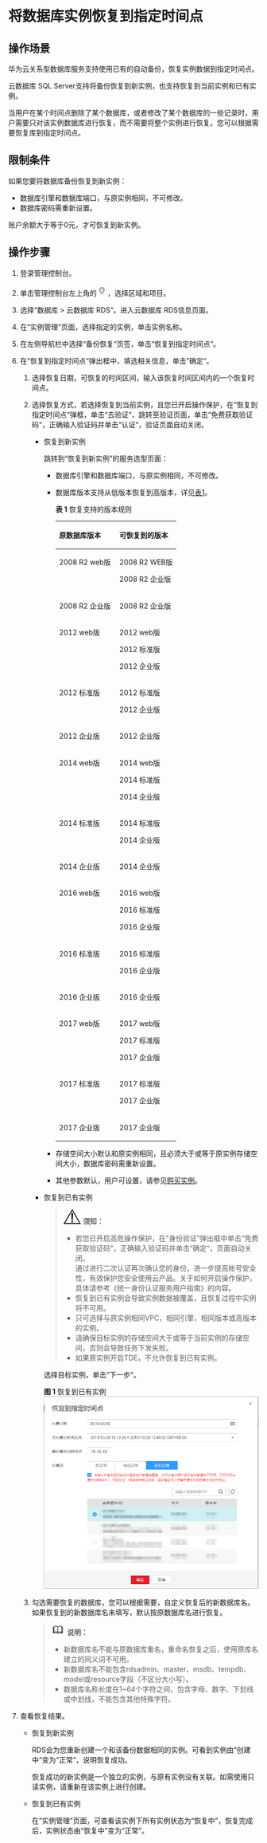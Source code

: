 # 将数据库实例恢复到指定时间点<a name="zh-cn_topic_sqlserver_0053089726"></a>

## 操作场景<a name="section3037032812838"></a>

华为云关系型数据库服务支持使用已有的自动备份，恢复实例数据到指定时间点。

云数据库 SQL Server支持将备份恢复到新实例，也支持恢复到当前实例和已有实例。

当用户在某个时间点删除了某个数据库，或者修改了某个数据库的一些记录时，用户需要只对该实例数据库进行恢复，而不需要将整个实例进行恢复。您可以根据需要恢复库到指定时间点。

## 限制条件<a name="section10943038114813"></a>

如果您要将数据库备份恢复到新实例：

-   数据库引擎和数据库端口，与原实例相同，不可修改。
-   数据库密码需重新设置。

账户余额大于等于0元，才可恢复到新实例。

## 操作步骤<a name="section116671682181"></a>

1.  登录管理控制台。
2.  单击管理控制台左上角的![](figures/Region灰色图标.png)，选择区域和项目。
3.  选择“数据库  \>  云数据库 RDS“。进入云数据库 RDS信息页面。
4.  在“实例管理“页面，选择指定的实例，单击实例名称。
5.  在左侧导航栏中选择“备份恢复“页签，单击“恢复到指定时间点“。
6.  在“恢复到指定时间点“弹出框中，填选相关信息，单击“确定“。
    1.  选择恢复日期，可恢复的时间区间，输入该恢复时间区间内的一个恢复时间点。
    2.  选择恢复方式，若选择恢复到当前实例，且您已开启操作保护，在“恢复到指定时间点“弹框，单击“去验证“，跳转至验证页面，单击“免费获取验证码“，正确输入验证码并单击“认证“，验证页面自动关闭。
        -   恢复到新实例

            跳转到“恢复到新实例”的服务选型页面：

            -   数据库引擎和数据库端口，与原实例相同，不可修改。
            -   数据库版本支持从低版本恢复到高版本，详见[表1](#table543751181314)。

                **表 1**  恢复支持的版本规则

                <a name="table543751181314"></a>
                <table><thead align="left"><tr id="row54615118137"><th class="cellrowborder" valign="top" width="50%" id="mcps1.2.3.1.1"><p id="p1848105111137"><a name="p1848105111137"></a><a name="p1848105111137"></a>原数据库版本</p>
                </th>
                <th class="cellrowborder" valign="top" width="50%" id="mcps1.2.3.1.2"><p id="p650175112134"><a name="p650175112134"></a><a name="p650175112134"></a>可恢复到的版本</p>
                </th>
                </tr>
                </thead>
                <tbody><tr id="row352651141320"><td class="cellrowborder" valign="top" width="50%" headers="mcps1.2.3.1.1 "><p id="p125325111319"><a name="p125325111319"></a><a name="p125325111319"></a>2008 R2 web版</p>
                </td>
                <td class="cellrowborder" valign="top" width="50%" headers="mcps1.2.3.1.2 "><p id="p1154451191317"><a name="p1154451191317"></a><a name="p1154451191317"></a>2008 R2 WEB版</p>
                <p id="p1556165110134"><a name="p1556165110134"></a><a name="p1556165110134"></a>2008 R2 企业版 </p>
                </td>
                </tr>
                <tr id="row1366551101310"><td class="cellrowborder" valign="top" width="50%" headers="mcps1.2.3.1.1 "><p id="p36765115132"><a name="p36765115132"></a><a name="p36765115132"></a>2008 R2 企业版</p>
                </td>
                <td class="cellrowborder" valign="top" width="50%" headers="mcps1.2.3.1.2 "><p id="p1970135171315"><a name="p1970135171315"></a><a name="p1970135171315"></a>2008 R2 企业版 </p>
                </td>
                </tr>
                <tr id="row675145131315"><td class="cellrowborder" valign="top" width="50%" headers="mcps1.2.3.1.1 "><p id="p14761516137"><a name="p14761516137"></a><a name="p14761516137"></a>2012 web版</p>
                </td>
                <td class="cellrowborder" valign="top" width="50%" headers="mcps1.2.3.1.2 "><p id="p157745118133"><a name="p157745118133"></a><a name="p157745118133"></a>2012 web版</p>
                <p id="p127845121311"><a name="p127845121311"></a><a name="p127845121311"></a>2012 标准版</p>
                <p id="p1079155141313"><a name="p1079155141313"></a><a name="p1079155141313"></a>2012 企业版</p>
                </td>
                </tr>
                <tr id="row880125121314"><td class="cellrowborder" valign="top" width="50%" headers="mcps1.2.3.1.1 "><p id="p2821251151315"><a name="p2821251151315"></a><a name="p2821251151315"></a>2012 标准版</p>
                </td>
                <td class="cellrowborder" valign="top" width="50%" headers="mcps1.2.3.1.2 "><p id="p17838517133"><a name="p17838517133"></a><a name="p17838517133"></a>2012 标准版</p>
                <p id="p483251171317"><a name="p483251171317"></a><a name="p483251171317"></a>2012 企业版</p>
                </td>
                </tr>
                <tr id="row58445118131"><td class="cellrowborder" valign="top" width="50%" headers="mcps1.2.3.1.1 "><p id="p128635181312"><a name="p128635181312"></a><a name="p128635181312"></a>2012 企业版</p>
                </td>
                <td class="cellrowborder" valign="top" width="50%" headers="mcps1.2.3.1.2 "><p id="p1287155110135"><a name="p1287155110135"></a><a name="p1287155110135"></a>2012 企业版</p>
                </td>
                </tr>
                <tr id="row18871051151319"><td class="cellrowborder" valign="top" width="50%" headers="mcps1.2.3.1.1 "><p id="p148811514135"><a name="p148811514135"></a><a name="p148811514135"></a>2014 web版</p>
                </td>
                <td class="cellrowborder" valign="top" width="50%" headers="mcps1.2.3.1.2 "><p id="p19015171313"><a name="p19015171313"></a><a name="p19015171313"></a>2014 web版</p>
                <p id="p139005171317"><a name="p139005171317"></a><a name="p139005171317"></a>2014 标准版 </p>
                <p id="p1292551181311"><a name="p1292551181311"></a><a name="p1292551181311"></a>2014 企业版 </p>
                </td>
                </tr>
                <tr id="row199419511130"><td class="cellrowborder" valign="top" width="50%" headers="mcps1.2.3.1.1 "><p id="p596651161318"><a name="p596651161318"></a><a name="p596651161318"></a>2014 标准版</p>
                </td>
                <td class="cellrowborder" valign="top" width="50%" headers="mcps1.2.3.1.2 "><p id="p8996515136"><a name="p8996515136"></a><a name="p8996515136"></a>2014 标准版 </p>
                <p id="p410165151318"><a name="p410165151318"></a><a name="p410165151318"></a>2014 企业版 </p>
                </td>
                </tr>
                <tr id="row1210325113130"><td class="cellrowborder" valign="top" width="50%" headers="mcps1.2.3.1.1 "><p id="p11040519135"><a name="p11040519135"></a><a name="p11040519135"></a>2014 企业版</p>
                </td>
                <td class="cellrowborder" valign="top" width="50%" headers="mcps1.2.3.1.2 "><p id="p1710775151317"><a name="p1710775151317"></a><a name="p1710775151317"></a>2014 企业版 </p>
                </td>
                </tr>
                <tr id="row810912517138"><td class="cellrowborder" valign="top" width="50%" headers="mcps1.2.3.1.1 "><p id="p4111135115130"><a name="p4111135115130"></a><a name="p4111135115130"></a>2016 web版</p>
                </td>
                <td class="cellrowborder" valign="top" width="50%" headers="mcps1.2.3.1.2 "><p id="p9112351151318"><a name="p9112351151318"></a><a name="p9112351151318"></a>2016 web版</p>
                <p id="p15113751141311"><a name="p15113751141311"></a><a name="p15113751141311"></a>2016 标准版 </p>
                <p id="p19115135116138"><a name="p19115135116138"></a><a name="p19115135116138"></a>2016 企业版 </p>
                </td>
                </tr>
                <tr id="row011715510139"><td class="cellrowborder" valign="top" width="50%" headers="mcps1.2.3.1.1 "><p id="p131184519136"><a name="p131184519136"></a><a name="p131184519136"></a>2016 标准版</p>
                </td>
                <td class="cellrowborder" valign="top" width="50%" headers="mcps1.2.3.1.2 "><p id="p612025161310"><a name="p612025161310"></a><a name="p612025161310"></a>2016 标准版</p>
                <p id="p171221651121311"><a name="p171221651121311"></a><a name="p171221651121311"></a>2016 企业版 </p>
                </td>
                </tr>
                <tr id="row9124651171315"><td class="cellrowborder" valign="top" width="50%" headers="mcps1.2.3.1.1 "><p id="p312511518134"><a name="p312511518134"></a><a name="p312511518134"></a>2016 企业版</p>
                </td>
                <td class="cellrowborder" valign="top" width="50%" headers="mcps1.2.3.1.2 "><p id="p512815518130"><a name="p512815518130"></a><a name="p512815518130"></a>2016 企业版 </p>
                </td>
                </tr>
                <tr id="row388919283334"><td class="cellrowborder" valign="top" width="50%" headers="mcps1.2.3.1.1 "><p id="p18889162813310"><a name="p18889162813310"></a><a name="p18889162813310"></a>2017 web版</p>
                </td>
                <td class="cellrowborder" valign="top" width="50%" headers="mcps1.2.3.1.2 "><p id="p68891228163319"><a name="p68891228163319"></a><a name="p68891228163319"></a>2017 web版</p>
                <p id="p155693913812"><a name="p155693913812"></a><a name="p155693913812"></a>2017 标准版</p>
                <p id="p11353194711387"><a name="p11353194711387"></a><a name="p11353194711387"></a>2017 企业版</p>
                </td>
                </tr>
                <tr id="row18162152643320"><td class="cellrowborder" valign="top" width="50%" headers="mcps1.2.3.1.1 "><p id="p1216222683311"><a name="p1216222683311"></a><a name="p1216222683311"></a>2017 标准版</p>
                </td>
                <td class="cellrowborder" valign="top" width="50%" headers="mcps1.2.3.1.2 "><p id="p46001805399"><a name="p46001805399"></a><a name="p46001805399"></a>2017 标准版</p>
                <p id="p8600120143917"><a name="p8600120143917"></a><a name="p8600120143917"></a>2017 企业版</p>
                </td>
                </tr>
                <tr id="row19130165121313"><td class="cellrowborder" valign="top" width="50%" headers="mcps1.2.3.1.1 "><p id="p1413110517130"><a name="p1413110517130"></a><a name="p1413110517130"></a>2017 企业版</p>
                </td>
                <td class="cellrowborder" valign="top" width="50%" headers="mcps1.2.3.1.2 "><p id="p11132205118132"><a name="p11132205118132"></a><a name="p11132205118132"></a>2017 企业版</p>
                </td>
                </tr>
                </tbody>
                </table>

            -   存储空间大小默认和原实例相同，且必须大于或等于原实例存储空间大小，数据库密码需重新设置。
            -   其他参数默认，用户可设置，请参见[购买实例](https://support.huaweicloud.com/qs-rds/zh-cn_topic_0053089697.html)。

        -   恢复到已有实例

            >![](public_sys-resources/icon-notice.gif) **须知：**   
            >-   若您已开启高危操作保护，在“身份验证”弹出框中单击“免费获取验证码“，正确输入验证码并单击“确定“，页面自动关闭。  
            >    通过进行二次认证再次确认您的身份，进一步提高帐号安全性，有效保护您安全使用云产品。关于如何开启操作保护，具体请参考《统一身份认证服务用户指南》的内容。  
            >-   恢复到已有实例会导致实例数据被覆盖，且恢复过程中实例将不可用。  
            >-   只可选择与原实例相同VPC，相同引擎，相同版本或高版本的实例。  
            >-   请确保目标实例的存储空间大于或等于当前实例的存储空间，否则会导致任务下发失败。  
            >-   如果原实例开启TDE，不允许恢复到已有实例。  

            选择目标实例，单击“下一步“。

            **图 1**  恢复到已有实例<a name="fig123128437496"></a>  
            ![](figures/恢复到已有实例-44.png "恢复到已有实例-44")

    3.  勾选需要恢复的数据库，您可以根据需要，自定义恢复后的新数据库名。如果恢复到的新数据库名未填写，默认按原数据库名进行恢复。

        >![](public_sys-resources/icon-note.gif) **说明：**   
        >-   新数据库名不能与原数据库重名，重命名恢复之后，使用原库名建立的同义词不可用。  
        >-   新数据库名不能包含rdsadmin、master、msdb、tempdb、model或resource字段（不区分大小写）。  
        >-   数据库名称长度在1\~64个字符之间，包含字母、数字、下划线或中划线，不能包含其他特殊字符。  


7.  查看恢复结果。
    -   恢复到新实例

        RDS会为您重新创建一个和该备份数据相同的实例。可看到实例由“创建中“变为“正常“，说明恢复成功。

        恢复成功的新实例是一个独立的实例，与原有实例没有关联。如需使用只读实例，请重新在该实例上进行创建。

    -   恢复到已有实例

        在“实例管理”页面，可查看该实例下所有实例状态为“恢复中”，恢复完成后，实例状态由“恢复中”变为“正常”。



